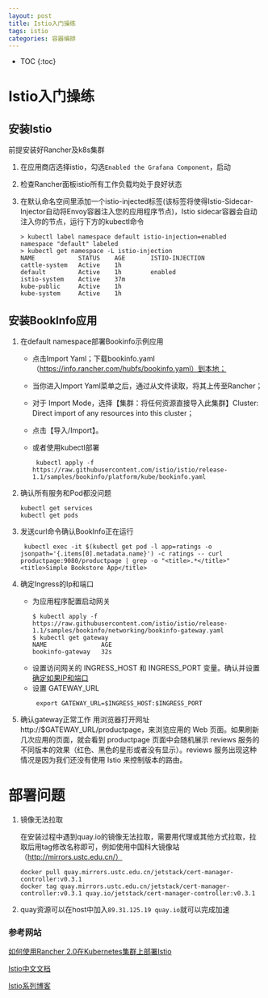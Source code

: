 ```yaml
---
layout: post
title: Istio入门操练
tags: istio
categories: 容器编排
---
```

* TOC
{:toc}
# Istio入门操练

## 安装Istio

前提安装好Rancher及k8s集群
1. 在应用商店选择istio，勾选`Enabled the Grafana Component`，启动

2. 检查Rancher面板istio所有工作负载均处于良好状态

3. 在默认命名空间里添加一个istio-injected标签(该标签将使得Istio-Sidecar-Injector自动将Envoy容器注入您的应用程序节点)，Istio sidecar容器会自动注入你的节点，运行下方的kubectl命令
    ```shell
    > kubectl label namespace default istio-injection=enabled
    namespace "default" labeled
    > kubectl get namespace -L istio-injection
    NAME            STATUS    AGE       ISTIO-INJECTION
    cattle-system   Active    1h
    default         Active    1h        enabled
    istio-system    Active    37m
    kube-public     Active    1h
    kube-system     Active    1h
    ```


## 安装BookInfo应用 

1. 在default namespace部署Bookinfo示例应用

      - 点击Import Yaml；下载bookinfo.yaml（https://info.rancher.com/hubfs/bookinfo.yaml）到本地；

      - 当你进入Import Yaml菜单之后，通过从文件读取，将其上传至Rancher；
      - 对于 Import Mode，选择【集群：将任何资源直接导入此集群】Cluster: Direct import of any resources into this cluster；

      - 点击【导入/Import】。
      - 或者使用kubectl部署
           ```shell
            kubectl apply -f https://raw.githubusercontent.com/istio/istio/release-1.1/samples/bookinfo/platform/kube/bookinfo.yaml
           ```

2. 确认所有服务和Pod都没问题

    ```shell
    kubectl get services
    kubectl get pods
    ```

3. 发送curl命令确认BookInfo正在运行

   ```shell
    kubectl exec -it $(kubectl get pod -l app=ratings -o jsonpath='{.items[0].metadata.name}') -c ratings -- curl productpage:9080/productpage | grep -o "<title>.*</title>"
   <title>Simple Bookstore App</title>
   ```


4. 确定Ingress的Ip和端口
	- 为应用程序配置启动网关
		```shell
		$ kubectl apply -f https://raw.githubusercontent.com/istio/istio/release-1.1/samples/bookinfo/networking/bookinfo-gateway.yaml
		$ kubectl get gateway
		NAME               AGE
		bookinfo-gateway   32s
		```
	- 设置访问网关的 INGRESS_HOST 和 INGRESS_PORT 变量。确认并设置
		[确定如果IP和端口](https://preliminary.istio.io/zh/docs/tasks/traffic-management/ingress/#%E7%A1%AE%E5%AE%9A%E5%85%A5%E5%8F%A3-ip-%E5%92%8C%E7%AB%AF%E5%8F%A3)
	- 设置 GATEWAY_URL
		```shell
		 export GATEWAY_URL=$INGRESS_HOST:$INGRESS_PORT
		```
5. 确认gateway正常工作
	用浏览器打开网址 http://$GATEWAY_URL/productpage，来浏览应用的 Web 页面。如果刷新几次应用的页面，就会看到 productpage 页面中会随机展示 reviews 服务的不同版本的效果（红色、黑色的星形或者没有显示）。reviews 服务出现这种情况是因为我们还没有使用 Istio 来控制版本的路由。

# 部署问题

1. 镜像无法拉取

    在安装过程中遇到quay.io的镜像无法拉取，需要用代理或其他方式拉取，拉取后用tag修改名称即可，例如使用中国科大镜像站（http://mirrors.ustc.edu.cn/）
    ```shell
    docker pull quay.mirrors.ustc.edu.cn/jetstack/cert-manager-controller:v0.3.1
    docker tag quay.mirrors.ustc.edu.cn/jetstack/cert-manager-controller:v0.3.1 quay.io/jetstack/cert-manager-controller:v0.3.1
    ```
2. quay资源可以在host中加入`89.31.125.19 quay.io`就可以完成加速

### 参考网站
[如何使用Rancher 2.0在Kubernetes集群上部署Istio](https://cloud.tencent.com/info/4202ae1d54db102adb6a9597694dee1e.html)

[Istio中文文档](<https://preliminary.istio.io/zh/docs/examples/bookinfo/>)

[Istio系列博客](<https://www.yangcs.net/categories/service-mesh/>)
